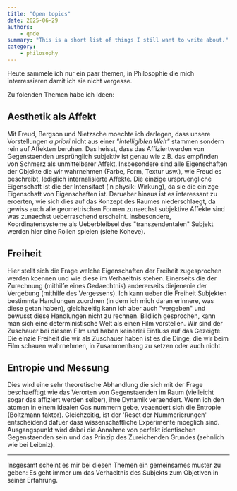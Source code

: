 ```yaml
---
title: "Open topics"
date: 2025-06-29
authors: 
    - qnde
summary: "This is a short list of things I still want to write about."
category:
    - philosophy
---
```


Heute sammele ich nur ein paar themen, in Philosophie die mich interressieren damit ich sie nicht vergesse.
<!-- more -->
Zu folenden Themen habe ich Ideen:

## Aesthetik als Affekt

 Mit Freud, Bergson und Nietzsche moechte ich darlegen, dass unsere Vorstellungen *a priori* nicht aus einer *"intelligiblen Welt"* stammen sondern rein auf Affekten beruhen.
 Das heisst, dass das Affiziertwerden von Gegenstaenden ursprünglich subjektiv ist genau wie z.B. das empfinden von Schmerz als unmittelbarer Affekt.
 Insbesondere sind alle Eigenschaften der Objekte die wir wahrnehmen (Farbe, Form, Textur usw.), wie Freud es beschreibt, lediglich internalisierte Affekte.
 Die einzige urspruengliche Eigenschaft ist die der Intensitaet (in physik: Wirkung), da sie die einizge Eigenschaft von Eigenschaften ist.
 Darueber hinaus ist es interessant zu eroerten, wie sich dies auf das Konzept des Raumes niederschlaegt, da gewiss auch alle geometrischen Formen zunaechst subjektive Affekte sind was zunaechst ueberraschend erscheint. 
 Insbesondere, Koordinatensysteme als Ueberbleibsel des "transzendentalen" Subjekt werden hier eine Rollen spielen (siehe Koheve).

## Freiheit

Hier stellt sich die Frage welche Eigenschaften der Freiheit zugesprochen werden koennen und wie diese im Verhaeltnis stehen. 
Einerseits die der Zurechnung (mithilfe eines Gedaechtnis) andererseits diejenenie der Vergebung (mithilfe des Vergessens). 
Ich kann ueber die Freiheit Subjekten bestimmte Handlungen zuordnen (in dem ich mich daran erinnere, was diese getan haben), gleichzeitig kann ich aber auch "vergeben" und bewusst diese Handlungen nicht zu rechnen.
Bildlich gesprochen, kann man sich eine deterministische Welt als einen Film vorstellen. 
Wir sind der Zuschauer bei diesem Film und haben keinerlei Einfluss auf das Gezeigte.
Die einzie Freiheit die wir als Zuschauer haben ist es die Dinge, die wir beim Film schauen wahrnehmen, in Zusammenhang zu setzen oder auch nicht. 

## Entropie und Messung

Dies wird eine sehr theoretische Abhandlung die sich mit der Frage beschaefftigt wie das Verorten von Gegenstaenden im Raum (vielleicht sogar das affiziert werden selber), ihre Dynamik veraendert.
Wenn ich den atomen in einem idealen Gas nummern gebe, veaendert sich die Entropie (Boltzmann faktor). 
Gleichzeitig, ist der 'Reset der Nummerierungen' entscheidend dafuer dass wissenschaftliche Experimente moeglich sind.
Ausgangspunkt wird dabei die Annahme von perfekt identischen Gegenstaenden sein und das Prinzip des Zureichenden Grundes (aehnlich wie bei Leibniz).

----

Insgesamt scheint es mir bei diesen Themen ein gemeinsames muster zu geben: Es geht immer um das Verhaeltnis des Subjekts zum Objetiven in seiner Erfahrung.
